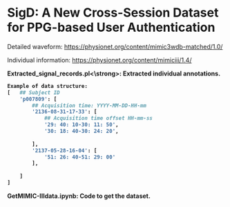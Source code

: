 # SigD: A New Cross-Session Dataset for PPG-based User Authentication


Detailed waveform:  https://physionet.org/content/mimic3wdb-matched/1.0/  

Individual information: https://physionet.org/content/mimiciii/1.4/ 



<strong>Extracted_signal_records.pl<\strong>: Extracted individual annotations.


``` py
Example of data structure:
[   ## Subject ID
    'p007809': [
        ## Acquisition time: YYYY-MM-DD-HH-mm
        '2136-08-31-17-33': [
            ## Acquisition time offset HH-mm-ss
            '29: 40: 10-30: 11: 50',
            '30: 18: 40-30: 24: 20',
            
        ],
        '2137-05-28-16-04': [
            '51: 26: 40-51: 29: 00'
        ],
        
    ]
]

```


GetMIMIC-IIIdata.ipynb: Code to get the dataset. 
